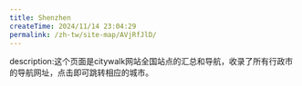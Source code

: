 ```yaml
---
title: Shenzhen
createTime: 2024/11/14 23:04:29
permalink: /zh-tw/site-map/AVjRfJlD/
---
```

description:这个页面是citywalk网站全国站点的汇总和导航，收录了所有行政市的导航网址，点击即可跳转相应的城市。
<!-- @include: @shared-docs/site-map.md -->